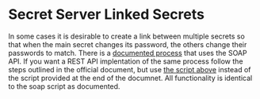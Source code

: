 # Secret Server Linked Secrets

In some cases it is desirable to create a link between multiple secrets so that when the main secret changes its password, the others change their passwords to match. There is a [documented process](https://docs.delinea.com/online-help/secret-server/rpc-heartbeat/rpc/rpc-shared-secrets/index.htm) that uses the SOAP API. If you want a REST API implentation of the same process follow the steps outlined in the official document, but use [the script above](.\LinkedPassword_Change.ps1) instead of the script provided at the end of the documnet. All functionality is identical to the soap script as documented.

